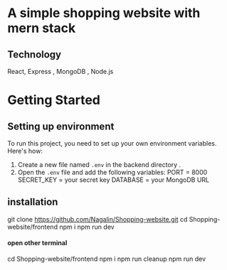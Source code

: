 
# A simple shopping website with mern stack

## Technology
React, Express , MongoDB , Node.js

# Getting Started

## Setting up environment
To run this project, you need to set up your own environment variables. Here's how: 
1. Create a new file named `.env` in the backend directory . 
2.  Open the `.env` file and add the following variables:
     PORT = 8000
     SECRET_KEY = your secret key
     DATABASE = your MongoDB URL

## installation
git clone https://github.com/Nagalin/Shopping-website.git
cd Shopping-website/frontend
npm i
npm run dev

#### open other terminal
cd Shopping-website/frontend
npm i
npm run cleanup
npm run dev
